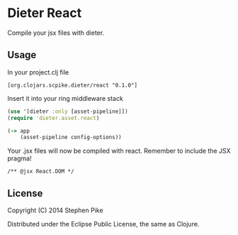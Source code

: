 # Dieter React

Compile your jsx files with dieter.

## Usage

In your project.clj file

    [org.clojars.scpike.dieter/react "0.1.0"]

Insert it into your ring middleware stack

```clojure
(use '[dieter :only [asset-pipeline]])
(require 'dieter.asset.react)

(-> app
    (asset-pipeline config-options))
```

Your .jsx files will now be compiled with react. Remember to include
the JSX pragma!

    /** @jsx React.DOM */

## License

Copyright (C) 2014 Stephen Pike

Distributed under the Eclipse Public License, the same as Clojure.

